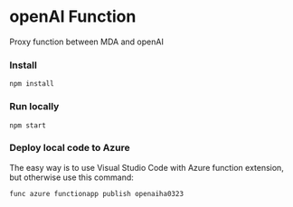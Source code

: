 # openAI Function
Proxy function between MDA and openAI

### Install
```
npm install
```

### Run locally
```
npm start
```

### Deploy local code to Azure
The easy way is to use Visual Studio Code with Azure function extension, but otherwise use this command:
```
func azure functionapp publish openaiha0323
```

